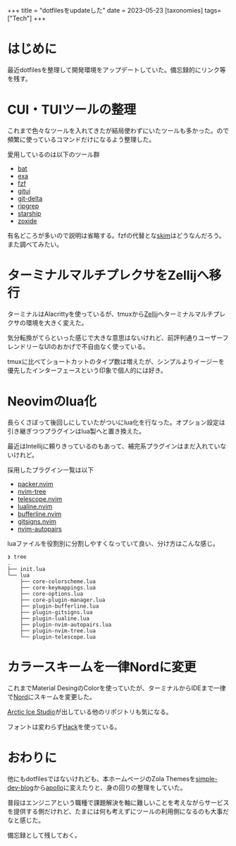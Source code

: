 +++
title = "dotfilesをupdateした"
date = 2023-05-23
[taxonomies]
tags=["Tech"]
+++

# はじめに

最近dotfilesを整理して開発環境をアップデートしていた。備忘録的にリンク等を残す。

# CUI・TUIツールの整理
これまで色々なツールを入れてきたが結局使わずにいたツールも多かった。ので頻繁に使っているコマンドだけになるよう整理した。

愛用しているのは以下のツール群

- [bat](https://github.com/sharkdp/bat)
- [exa](https://github.com/ogham/exa)
- [fzf](https://github.com/junegunn/fzf)
- [gitui](https://github.com/extrawurst/gitui)
- [git-delta](https://github.com/dandavison/delta)
- [ripgrep](https://github.com/BurntSushi/ripgrep)
- [starship](https://github.com/starship/starship)
- [zoxide](https://github.com/ajeetdsouza/zoxide)

有名どころが多いので説明は省略する。fzfの代替とな[skim](https://github.com/lotabout/skim)はどうなんだろう。また調べてみたい。

# ターミナルマルチプレクサをZellijへ移行
ターミナルはAlacrittyを使っているが、tmuxから[Zellij](https://github.com/zellij-org/zellij)へターミナルマルチプレクサの環境を大きく変えた。

気分転換がてらといった感じで大きな意思はないけれど、前評判通りユーザーフレンドリーなUIのおかげで不自由なく使っている。

tmuxに比べてショートカットのタイプ数は増えたが、シンプルよりイージーを優先したインターフェースという印象で個人的には好き。

# Neovimのlua化
長らくさぼって後回しにしていたがついにlua化を行なった。オプション設定は引き継ぎつつプラグインはlua製へと置き換えた。


最近はIntellijに頼りきっているのもあって、補完系プラグインはまだ入れていないけれど。

採用したプラグイン一覧は以下

- [packer.nvim](https://github.com/wbthomason/packer.nvim)
- [nvim-tree](https://github.com/nvim-tree/nvim-tree.lua)
- [telescope.nvim](https://github.com/nvim-telescope/telescope.nvim)
- [lualine.nvim](https://github.com/nvim-lualine/lualine.nvim)
- [bufferline.nvim](https://github.com/akinsho/bufferline.nvim)
- [gitsigns.nvim](https://github.com/lewis6991/gitsigns.nvim)
- [nvim-autopairs](https://github.com/windwp/nvim-autopairs)

luaファイルを役割別に分割しやすくなっていて良い、分け方はこんな感じ。

```
❯ tree
.
├── init.lua
└── lua
    ├── core-colorscheme.lua
    ├── core-keymappings.lua
    ├── core-options.lua
    ├── core-plugin-manager.lua
    ├── plugin-bufferline.lua
    ├── plugin-gitsigns.lua
    ├── plugin-lualine.lua
    ├── plugin-nvim-autopairs.lua
    ├── plugin-nvim-tree.lua
    └── plugin-telescope.lua
```

# カラースキームを一律Nordに変更
これまでMaterial DesingのColorを使っていたが、ターミナルからIDEまで一律で[Nord](https://www.nordtheme.com/)にスキームを変更した。

[Arctic Ice Studio](https://github.com/arcticicestudio)が出している他のリポジトリも気になる。

フォントは変わらず[Hack](https://github.com/source-foundry/Hack)を使っている。

# おわりに
他にもdotfilesではないけれども、本ホームページのZola Themesを[simple-dev-blog](https://github.com/bennetthardwick/simple-dev-blog-zola-starter)から[apollo](https://github.com/not-matthias/apollo)に変えたりと、身の回りの整理をしていた。

普段はエンジニアという職種で課題解決を軸に難しいことを考えながらサービスを提供する側だけれど、たまには何も考えずにツールの利用側になるのも大事だなと感じた。

備忘録として残しておく。

